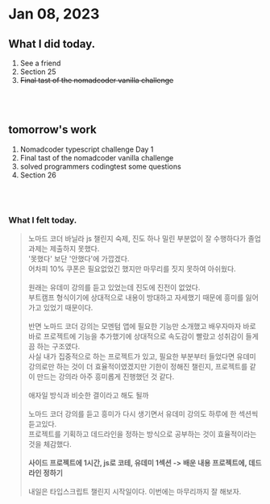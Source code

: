 # Jan 08, 2023 

## What I did today.
1. See a friend
2. Section 25
3. ~~Final tast of the nomadcoder vanilla challenge~~

<br><br>

## tomorrow's work
1. Nomadcoder typescript challenge Day 1
2. Final tast of the nomadcoder vanilla challenge
3. solved programmers codingtest some questions
4. Section 26

<br><br>

### What I felt today.
>노마드 코더 바닐라 js 챌린지 숙제, 진도 하나 밀린 부분없이 잘 수행하다가 졸업과제는 제출하지 못했다.<br>
'못했다' 보단 '안했다'에 가깝겠다.<br>
어차피 10% 쿠폰은 필요없었긴 했지만 마무리를 짓지 못하여 아쉬웠다.<br><br>
원래는 유데미 강의를 듣고 있었는데 진도에 진전이 없었다.<br>
부트캠프 형식이기에 상대적으로 내용이 방대하고 자세했기 때문에 흥미를 잃어가고 있었기 때문이다.<br><br>
반면 노마드 코더 강의는 모멘텀 앱에 필요한 기능만 소개했고 배우자마자 바로바로 프로젝트에 기능을 추가했기에 상대적으로 속도감이 빨랐고 성취감이 들게끔 하는 구조였다.<br>
사실 내가 집중적으로 하는 프로젝트가 있고, 필요한 부분부터 들었다면 유데미 강의로만 하는 것이 더 효율적이였겠지만 기한이 정해진 챌린지, 프로젝트를 같이 만드는 강의라 아주 흥미롭게 진행했던 것 같다.<br><br>
애자일 방식과 비슷한 결이라고 해도 될까<br><br>
노마드 코더 강의를 듣고 흥미가 다시 생기면서 유데미 강의도 하루에 한 섹션씩 듣고있다.<br>
프로젝트를 기획하고 데드라인을 정하는 방식으로 공부하는 것이 효율적이라는 것을 체감했다.<br><br>
**사이드 프로젝트에 1시간, js로 코테, 유데미 1섹션 -> 배운 내용 프로젝트에, 데드라인 정하기**<br><br>
내일은 타입스크립트 챌린지 시작일이다. 이번에는 마무리까지 잘 해보자.
